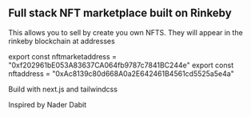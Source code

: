 ## Full stack NFT marketplace built on Rinkeby

This allows you to sell by create you own NFTS.
They will appear in the rinkeby blockchain at addresses

export const nftmarketaddress = "0xf202961bE053A83637CA064fb9787c7841BC244e"
export const nftaddress = "0xAc8139c80d668A0a2E642461B4561cd5525a5e4a"

Build with next.js and tailwindcss

Inspired by Nader Dabit
